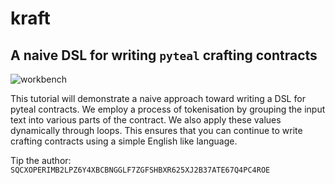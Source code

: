 # kraft
## A naive DSL for writing `pyteal` crafting contracts

![workbench](https://i.imgur.com/Pd1t9Vq.png)

This tutorial will demonstrate a naive approach toward writing a DSL for pyteal contracts. We employ a process of tokenisation by grouping the input text into various parts of the contract. We also apply these values dynamically through loops. This ensures that you can continue to write crafting contracts using a simple English like language.

Tip the author: `SQCXOPERIMB2LPZ6Y4XBCBNGGLF7ZGFSHBXR625XJ2B37ATE67Q4PC4ROE`
